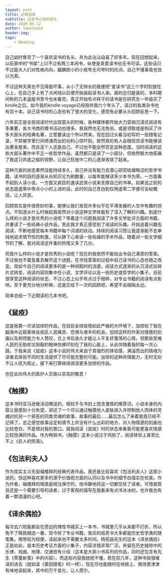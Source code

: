 ```yaml
---
layout: post
title: 近期阅读
subtitle: 记读书心态的变化
date: 2020-05-12
author: lewisbase
header-img:
tags: 
    - Reading
---
```


自己幼时曾背了一个喜欢读书的名头，并为此沾沾自喜了好多年。现在回想起来，以前家中的“书架”上只不过有两三本闲书，纵使是真爱读书也无书可读。这些话只不过是大人们对性格内向，腼腆胆小的小孩夸无可夸时的托词，自己不懂事竟也信以为真。

不过这种天真也不见得是坏事，从小了无特长的我便把“爱读书”这三个字时刻放在心上，在自己手上有了点闲钱以后便开始装起读书人来。装的总归是装的，本科期间称的几本盗版书至今也未看完，真正开始有点样子的读书是在研究生一年级买了kindle之后。如今我的kindle voyage已经陪伴我六个年头了，读过的各类杂书也有百十本。自己读书时的心态也有了很大的变化，感觉有必要从头回顾反思一下。

六年前正是全民阅读时代出现苗头的时候，各种媒体都开始大力营销沉浸式阅读有多重要，各大书商的赠书活动也很多。我自然也无法免俗，或是领取或是购买了许多大部头的经典名著，立誓要读出个所以然来。现在回过头看当初写的一些随笔记录，不禁被字里行间喷涌而出的功利心惊吓到。居然真的有人会相信空读书能够读出黄金屋来，而且这个人还是自己。不过也不能全然否定这种态度。当时阅读的这些大部头著作中不乏一些哲学作品，虽然都只是读了一小部分，但依然极大地拓展了我这只井底之蛙的视野，让自己狂放中二的心逐渐收敛了起来。

这种亢奋的状态果然没能持续多久，自己并没有能力去潜心研究枯燥晦涩的哲学书籍，读书的目的逐渐从长知识沦为刷数量，以每年能够读多少本书为荣。一方面看不起别人读小说，一方面又疯狂的速读武侠小说来支撑自己的书单。如果说之前的状态是虚荣中带点小小的上进的话，此时的自己苍白到仅用虚荣二字便可全权概括，让人厌恶。

回顾其实是件很奇妙的事，能够让我们发现许多似乎在平滑发展的人生中有趣的拐点。不知道从什么时候起我突然对小说这种文学体裁有了深入了解的兴趣。到底什么样的小说才是优秀的小说呢？带着这个问题我阅读了许多文学批评方面的书籍，并重读了一些经典小说作品，至此我才真正感受到了阅读的乐趣。开始追着兴趣去阅读，不断地感受每本书籍中每个词语的跃动。持续的阅读习惯让我逐渐能不去单纯地追求情节性的刺激，可以静下心来读一些枯燥的学术作品，随着对一些文学细节的了解，我对阅读这件事的热情又多了几分。

究竟什么样的小说才是优秀的小说呢？现在的我依然不能给出令自己满意的答案。不过我也不着急着去解开这个谜题，在寻找答案的过程中自己读书的心态也随之改变。现如今自己的阅读更多的是一种闲暇时的消遣，阅读方式逐渐的从沉浸式往碎片式转变，阅读内容则集中在小说、文学评论以及一些历史或哲学的小集子。目前很享受这种阅读的状态，不过心态上似乎有点过于细碎，对专业书籍的阅读有点影响，至于更充分地分析嘛，还是交给下一次的回顾吧，希望不会相隔太远。

简单总结一下近期读的几本书吧。

## 《鼠疫》

这是我第一次读加缪的作品，在目前全球疫情如此严峻的大环境下，加缪给了我在脑海中近距离体会疫区人民痛苦、恐惧与艰辛的机会。加缪这样的作家对情感的刻画以及把控能力令人赞叹，合上书后良久才能让人平复好激荡的心情，但那些受难人民的无助却又刚毅的眼神仿佛印刻在了我的心脏上，从此伴随着我的每一次心跳。于我来说《鼠疫》这本小说的伟大来自于其强烈的体验感，满溢而出的情绪为读者去体验不同的生活提供了尽可能完整的可能。加缪的这种共情能力，无时无刻不让人叹为观止，接下来打算继续阅读更多加缪的作品。

也在此向伟大的医护人员致以崇高的敬意！

## 《触摸》

这本书时亚马逊做活动赠送的。相较于与书封上饱含激情的推荐词，小说本身的内容让我感到十分失望。讲述了一个可以通过触摸他人皮肤进入并控制他人肉体的灵魂对抗另一个邪恶的同类灵魂的故事，故事的最后……最后怎么了来着我竟已经不记得了。总之感觉故事设定和情节上并没有什么出彩的地方，对人物情感的刻画也比较苍白，不是很对我的胃口。就我阅读《鼠疫》时的状态来看我可能更喜欢情感比较饱满的作品。作为畅销书，《触摸》这本小说过于鸡肋了，阅读体验上甚至比不上《巨人的陨落》。

## 《包法利夫人》

作为现实主义先驱福楼拜的经典代表作品，我还是比较喜欢《包法利夫人》这部小说的。但这种喜欢更多的源于价值观方面的认同以及书中的细节白描实在优美。作为作者，福楼拜的情感是相当保守的，他冷静地将这一切都交给了读者。可惜我暂且还是一个需要引导的读者，过于客观的描写在我看来有点冷冰冰的，也许我也有着一颗浪漫的心吧。

## 《译余偶拾》

每次去六院我都会在旁边的博库书城买上一本书，书城里几乎从来都不打折，所以免不了精挑细选一番。现今除了专业书籍，我买的纸质书大多都是历史哲学类的随笔集，携带较为轻便，读起来也不需要太多时间。杨宪益先生的这本《译余偶拾》正是如此，是本历史考证方面的小集子，内容涉猎非常广泛，夹留在历史缝隙中的乐律、戏曲、地理、交通皆有介绍（这本是大家小书系列的作品，同时还包含有先生《零墨新笺》中的内容）。而这些内容我统统不懂，若在前几年，这种书我很难读的进去（就如读《蒙田随笔》时一样），现在尽也能随时在地铁上、商场里津津有味地读起来，其中的万千变化，让人莞尔。